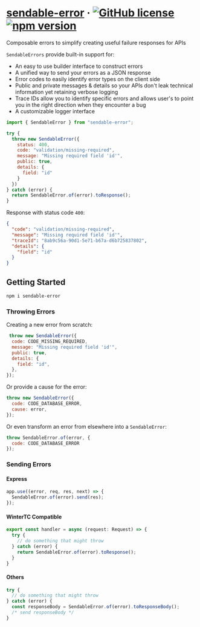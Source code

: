 # [sendable-error](https://github.com/Censkh/sendable-error/) &middot; [![GitHub license](https://img.shields.io/badge/license-MIT-blue.svg)](https://github.com/Censkh/style-composer/blob/master/LICENSE) [![npm version](https://img.shields.io/npm/v/sendable-error.svg?style=flat)](https://www.npmjs.com/package/sendable-error)

Composable errors to simplify creating useful failure responses for APIs

`SendableErrors` provide built-in support for:
- An easy to use builder interface to construct errors
- A unified way to send your errors as a JSON response
- Error codes to easily identify error types on the client side
- Public and private messages & details so your APIs don't leak technical information yet retaining verbose logging
- Trace IDs allow you to identify specific errors and allows user's to point you in the right direction when they encounter a bug
- A customizable logger interface


```js
import { SendableError } from "sendable-error";

try {
  throw new SendableError({
    status: 400,
    code: "validation/missing-required",
    message: "Missing required field 'id'",
    public: true,
    details: {
      field: "id"
    }
  })
} catch (error) {
  return SendableError.of(error).toResponse();
}
```

Response with status code `400`:

```json
{
  "code": "validation/missing-required",
  "message": "Missing required field 'id'",
  "traceId": "8ab9c56a-90d1-5e71-b67a-d6b725837802",
  "details": {
    "field": "id"
  }
}
```

## Getting Started

```bash
npm i sendable-error
```

### Throwing Errors

Creating a new error from scratch:

```js
 throw new SendableError({
  code: CODE_MISSING_REQUIRED,
  message: "Missing required field 'id'",
  public: true,
  details: {
    field: "id",
  },
});
```

Or provide a cause for the error:

```js
throw new SendableError({
  code: CODE_DATABASE_ERROR,
  cause: error,
});
```

Or even transform an error from elsewhere into a `SendableError`:

```js
throw SendableError.of(error, {
  code: CODE_DATABASE_ERROR
});
```

### Sending Errors

#### Express

```js
app.use((error, req, res, next) => {
  SendableError.of(error).send(res);
});
```

#### WinterTC Compatible

```typescript
export const handler = async (request: Request) => {
  try {
    // do something that might throw
  } catch (error) {
    return SendableError.of(error).toResponse();
  }
}
```

#### Others

```typescript
try {
  // do something that might throw
} catch (error) {
  const responseBody = SendableError.of(error).toResponseBody();
  /* send responseBody */
}
```
